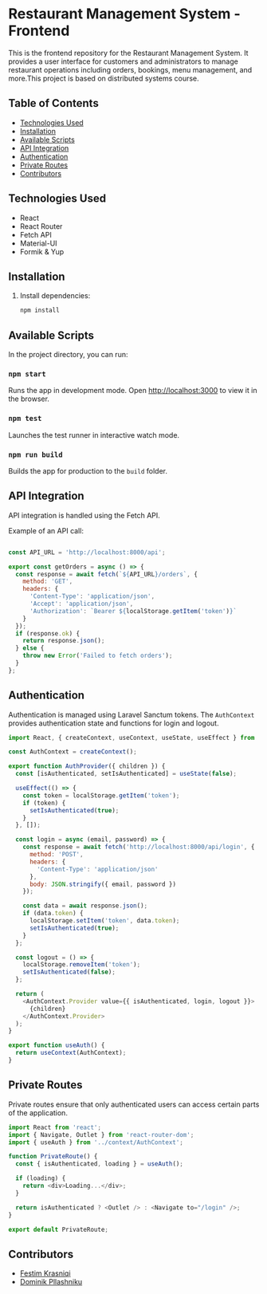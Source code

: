 # Restaurant Management System - Frontend

This is the frontend repository for the Restaurant Management System. It provides a user interface for customers and administrators to manage restaurant operations including orders, bookings, menu management, and more.This project is based on distributed systems course.

## Table of Contents

- [Technologies Used](#technologies-used)
- [Installation](#installation)
- [Available Scripts](#available-scripts)
- [API Integration](#api-integration)
- [Authentication](#authentication)
- [Private Routes](#private-routes)
- [Contributors](#contributors)


## Technologies Used

- React
- React Router
- Fetch API
- Material-UI
- Formik & Yup



## Installation



1. Install dependencies:
   ```sh
   npm install
   ```

## Available Scripts

In the project directory, you can run:

### `npm start`

Runs the app in development mode. Open [http://localhost:3000](http://localhost:3000) to view it in the browser.

### `npm test`

Launches the test runner in interactive watch mode.

### `npm run build`

Builds the app for production to the `build` folder.


## API Integration

API integration is handled using the Fetch API.

Example of an API call:
```js

const API_URL = 'http://localhost:8000/api';

export const getOrders = async () => {
  const response = await fetch(`${API_URL}/orders`, {
    method: 'GET',
    headers: {
      'Content-Type': 'application/json',
      'Accept': 'application/json',
      'Authorization': `Bearer ${localStorage.getItem('token')}`
    }
  });
  if (response.ok) {
    return response.json();
  } else {
    throw new Error('Failed to fetch orders');
  }
};
```

## Authentication

Authentication is managed using Laravel Sanctum tokens. The `AuthContext` provides authentication state and functions for login and logout.

```js
import React, { createContext, useContext, useState, useEffect } from 'react';

const AuthContext = createContext();

export function AuthProvider({ children }) {
  const [isAuthenticated, setIsAuthenticated] = useState(false);

  useEffect(() => {
    const token = localStorage.getItem('token');
    if (token) {
      setIsAuthenticated(true);
    }
  }, []);

  const login = async (email, password) => {
    const response = await fetch('http://localhost:8000/api/login', {
      method: 'POST',
      headers: {
        'Content-Type': 'application/json'
      },
      body: JSON.stringify({ email, password })
    });

    const data = await response.json();
    if (data.token) {
      localStorage.setItem('token', data.token);
      setIsAuthenticated(true);
    }
  };

  const logout = () => {
    localStorage.removeItem('token');
    setIsAuthenticated(false);
  };

  return (
    <AuthContext.Provider value={{ isAuthenticated, login, logout }}>
      {children}
    </AuthContext.Provider>
  );
}

export function useAuth() {
  return useContext(AuthContext);
}
```

## Private Routes

Private routes ensure that only authenticated users can access certain parts of the application.

```js
import React from 'react';
import { Navigate, Outlet } from 'react-router-dom';
import { useAuth } from '../context/AuthContext';

function PrivateRoute() {
  const { isAuthenticated, loading } = useAuth();

  if (loading) {
    return <div>Loading...</div>;
  }

  return isAuthenticated ? <Outlet /> : <Navigate to="/login" />;
}

export default PrivateRoute;
```



## Contributors

- [Festim Krasniqi](https://github.com/FestimKrasniqi)
- [Dominik Pllashniku](https://github.com/pllasha)

